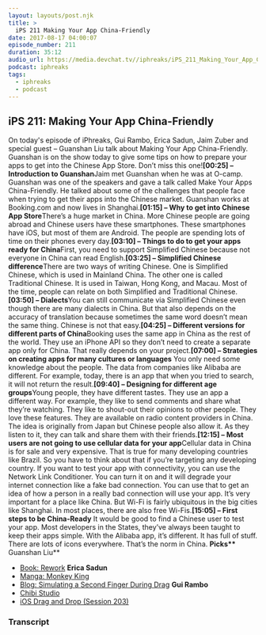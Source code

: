 ```yaml
---
layout: layouts/post.njk
title: >
  iPS 211 Making Your App China-Friendly
date: 2017-08-17 04:00:07
episode_number: 211
duration: 35:12
audio_url: https://media.devchat.tv//iphreaks/iPS_211_Making_Your_App_China-Friendly.mp3
podcast: iphreaks
tags:
  - iphreaks
  - podcast
---
```


## **iPS** **211: Making Your App China-Friendly**

On today's episode of iPhreaks, Gui Rambo, Erica Sadun, Jaim Zuber and special guest – Guanshan Liu talk about Making Your App China-Friendly. Guanshan is on the show today to give some tips on how to prepare your apps to get into the Chinese App Store. Don’t miss this one!**[00:25] – Introduction to Guanshan**Jaim met Guanshan when he was at O-camp. Guanshan was one of the speakers and gave a talk called Make Your Apps China-Friendly. He talked about some of the challenges that people face when trying to get their apps into the Chinese market. Guanshan works at Booking.com and now lives in Shanghai.**[01:15] – Why to get into Chinese App Store**There’s a huge market in China. More Chinese people are going abroad and Chinese users have these smartphones. These smartphones have iOS, but most of them are Android. The people are spending lots of time on their phones every day.**[03:10] – Things to do to get your apps ready for China**First, you need to support Simplified Chinese because not everyone in China can read English.**[03:25] – Simplified Chinese difference**There are two ways of writing Chinese. One is Simplified Chinese, which is used in Mainland China. The other one is called Traditional Chinese. It is used in Taiwan, Hong Kong, and Macau. Most of the time, people can relate on both Simplified and Traditional Chinese.**[03:50] – Dialects**You can still communicate via Simplified Chinese even though there are many dialects in China. But that also depends on the accuracy of translation because sometimes the same word doesn’t mean the same thing. Chinese is not that easy.**[04:25] – Different versions for different parts of China**Booking uses the same app in China as the rest of the world. They use an iPhone API so they don’t need to create a separate app only for China. That really depends on your project.**[07:00] – Strategies on creating apps for many cultures or languages** You only need some knowledge about the people. The data from companies like Alibaba are different. For example, today, there is an app that when you tried to search, it will not return the result.**[09:40] – Designing for different age groups**Young people, they have different tastes. They use an app a different way. For example, they like to send comments and share what they’re watching. They like to shout-out their opinions to other people. They love these features. They are available on radio content providers in China. The idea is originally from Japan but Chinese people also allow it. As they listen to it, they can talk and share them with their friends.**[12:15] – Most users are not going to use cellular data for your app**Cellular data in China is for sale and very expensive. That is true for many developing countries like Brazil. So you have to think about that if you’re targeting any developing country. If you want to test your app with connectivity, you can use the Network Link Conditioner. You can turn it on and it will degrade your internet connection like a fake bad connection. You can use that to get an idea of how a person in a really bad connection will use your app. It’s very important for a place like China. But Wi-Fi is fairly ubiquitous in the big cities like Shanghai. In most places, there are also free Wi-Fis.**[15:05] – First steps to be China-Ready** It would be good to find a Chinese user to test your app. Most developers in the States, they’ve always been taught to keep their apps simple. With the Alibaba app, it’s different. It has full of stuff. There are lots of icons everywhere. That’s the norm in China. **Picks\*\*** Guanshan Liu\*\*

- [Book: Rework](https://www.amazon.com/Rework-Chinese-Jason-Fried/dp/7508623614)
  **Erica Sadun**
- [Manga: Monkey King](<http://www.wikiwand.com/en/The_Monkey_King_(manga)>)
- [Blog: Simulating a Second Finger During Drag](http://ericasadun.com/2017/06/07/simulating-a-second-finger-during-drag/)
  **Gui Rambo**
- [Chibi Studio](https://scratch.mit.edu/studios/2906986/)
- [iOS Drag and Drop (Session 203)](https://developer.apple.com/videos/play/wwdc2017/203/)

### Transcript
